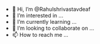 - 👋 Hi, I’m @Rahulshrivastavdeaf
- 👀 I’m interested in ...
- 🌱 I’m currently learning ...
- 💞️ I’m looking to collaborate on ...
- 📫 How to reach me ...

<!---
Rahulshrivastavdeaf/Rahulshrivastavdeaf is a ✨ special ✨ repository because its `README.md` (this file) appears on your GitHub profile.
You can click the Preview link to take a look at your changes.
--->
